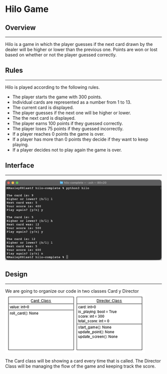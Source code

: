 # Hilo Game


## Overview
---
Hilo is a game in which the player guesses if the next card drawn by the dealer will be higher or lower than the previous one. Points are won or lost based on whether or not the player guessed correctly.

## Rules
---
 Hilo is played according to the following rules.

   - The player starts the game with 300 points.
   - Individual cards are represented as a number from 1 to 13.
   - The current card is displayed.
   - The player guesses if the next one will be higher or lower.
   - The the next card is displayed.
   - The player earns 100 points if they guessed correctly.
   - The player loses 75 points if they guessed incorrectly.
   - If a player reaches 0 points the game is over.
   - If a player has more than 0 points they decide if they want to keep playing.
   - If a player decides not to play again the game is over.

## Interface
---
![Interface of the Game](hilo-screenshot.png)

## Design
---
We are going to organize our code in two classes Card y Director
![Class Design](design.png)

The Card class will be showing a card every time that is called.
The Director Class will be managing the flow of the game and keeping track the score.

